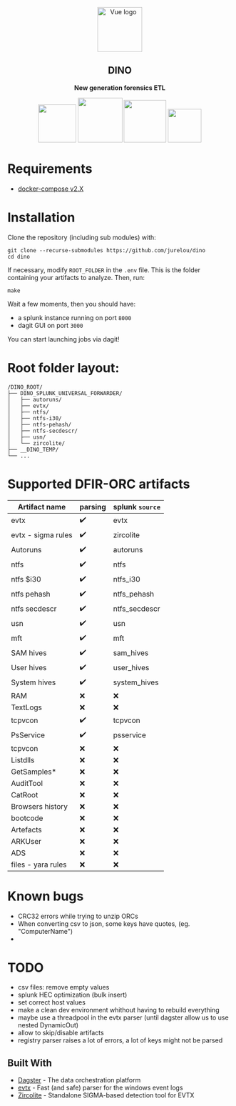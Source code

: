 <p align="center"><img width="100" src="https://user-images.githubusercontent.com/30180021/165300879-192aee12-2cba-4125-9137-af6450daa2d0.png" alt="Vue logo"></p>
<h2 align="center">DINO</h2>

<div align="center">
 <p>
  <strong>
   New generation forensics ETL
  </strong>
 </p>
 <p>
  <img width="85" src="https://img.shields.io/badge/%20imports-isort-%231674b1?style=flat&labelColor=ef8336">
  <img width="100" src="https://img.shields.io/badge/code%20style-black-000000.svg">
  <img width="95" src="https://img.shields.io/badge/security-bandit-yellow.svg">
  <img width="75" src="https://img.shields.io/badge/python-3.8-blue">
 </p>
</div>

# Requirements

- [docker-compose v2.X](https://github.com/docker/compose/releases/tag/v2.4.1)

# Installation

Clone the repository (including sub modules) with:
```
git clone --recurse-submodules https://github.com/jurelou/dino
cd dino
```

If necessary, modify `ROOT_FOLDER` in the `.env` file. This is the folder containing your artifacts to analyze.
Then, run:
```
make
```

Wait a few moments, then you should have:
- a splunk instance running on port `8000`
- dagit GUI on port `3000`

You can start launching jobs via dagit!

# Root folder layout:

```
/DINO_ROOT/
├── DINO_SPLUNK_UNIVERSAL_FORWARDER/
│   ├── autoruns/
│   ├── evtx/
│   ├── ntfs/
│   ├── ntfs-i30/
│   ├── ntfs-pehash/
│   ├── ntfs-secdescr/
│   ├── usn/
│   └── zircolite/
├── __DINO_TEMP/
└── ...

```
# Supported DFIR-ORC artifacts

|Artifact name | parsing | splunk `source` |
|--|--|--|
|evtx | :heavy_check_mark: | evtx |
|evtx - sigma rules | :heavy_check_mark: | zircolite |
|Autoruns | :heavy_check_mark: | autoruns |
|ntfs | :heavy_check_mark: | ntfs |
|ntfs $i30 | :heavy_check_mark: | ntfs_i30 |
|ntfs pehash | :heavy_check_mark: | ntfs_pehash |
|ntfs secdescr | :heavy_check_mark: | ntfs_secdescr|
|usn | :heavy_check_mark: | usn |
|mft | :heavy_check_mark: | mft |
|SAM hives | :heavy_check_mark: | sam_hives |
|User hives | :heavy_check_mark: | user_hives |
|System hives | :heavy_check_mark: | system_hives |
|RAM | :x: | :x:|
|TextLogs | :x: | :x:|
|tcpvcon | :heavy_check_mark: | tcpvcon |
|PsService | :heavy_check_mark: | psservice |
|tcpvcon | :x: | :x:|
|Listdlls | :x: | :x:|
|GetSamples* | :x: | :x:|
|AuditTool | :x: | :x:|
|CatRoot | :x: | :x:|
|Browsers history | :x: | :x:|
|bootcode | :x: | :x:|
|Artefacts | :x: | :x:|
|ARKUser | :x: | :x:|
|ADS | :x: | :x:|
|files - yara rules | :x: | :x:|

# Known bugs

- CRC32 errors while trying to unzip ORCs
- When converting csv to json, some keys have quotes, (eg. "ComputerName")
- 
# TODO

- csv files: remove empty values
- splunk HEC optimization (bulk insert)
- set correct host values
- make a clean dev environment whithout having to rebuild everything
- maybe use a threadpool in the evtx parser (until dagster allow us to use nested DynamicOut)
- allow to skip/disable artifacts
- registry parser raises a lot of errors, a lot of keys might not be parsed


## Built With

* [Dagster](https://dagster.io/) - The data orchestration platform
* [evtx](https://github.com/omerbenamram/evtx) - Fast (and safe) parser for the windows event logs
* [Zircolite](https://github.com/wagga40/Zircolite) - Standalone SIGMA-based detection tool for EVTX

